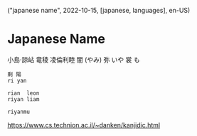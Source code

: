 ("japanese name", 2022-10-15, [japanese, languages], en-US)

# Japanese Name

小島·諒岾  竜稜 凌倫利睦
	  闇 (やみ)
	  弥 いや
	  裳 も

	剩 陽
	ri yan

	rian  leon
	riyan liam

	riyanmu

https://www.cs.technion.ac.il/~danken/kanjidic.html